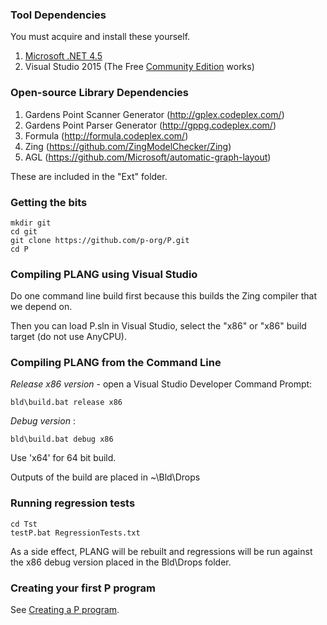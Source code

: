 ### Tool Dependencies
You must acquire and install these yourself.

1. [Microsoft .NET 4.5](http://www.microsoft.com/en-us/download/details.aspx?id=30653)
2. Visual Studio 2015 (The Free [Community Edition](https://www.microsoft.com/en-us/download/details.aspx?id=48146) works)

### Open-source Library Dependencies

1. Gardens Point Scanner Generator (http://gplex.codeplex.com/)
2. Gardens Point Parser Generator (http://gppg.codeplex.com/)
3. Formula (http://formula.codeplex.com/)
4. Zing (https://github.com/ZingModelChecker/Zing)
5. AGL (https://github.com/Microsoft/automatic-graph-layout)

These are included in the "Ext" folder.

### Getting the bits

   `mkdir git`  
    `cd git`  
    `git clone https://github.com/p-org/P.git`  
    `cd P`
  
### Compiling PLANG using Visual Studio

Do one command line build first because this builds the Zing compiler that we depend on.

Then you can load P.sln in Visual Studio, select the "x86" or "x86" build target (do not use AnyCPU).

### Compiling PLANG from the Command Line

_Release x86 version_ - open a Visual Studio Developer Command Prompt:

`bld\build.bat release x86`

_Debug version_ :

`bld\build.bat debug x86`

Use 'x64' for 64 bit build.

Outputs of the build are placed in ~\Bld\Drops

### Running regression tests

`cd Tst`  
`testP.bat RegressionTests.txt`

As a side effect, PLANG will be rebuilt and 
regressions will be run against the x86 debug version placed in the Bld\Drops folder.

### Creating your first P program

See [Creating a P program](https://github.com/p-org/P/wiki/Creating-a-P-Program).